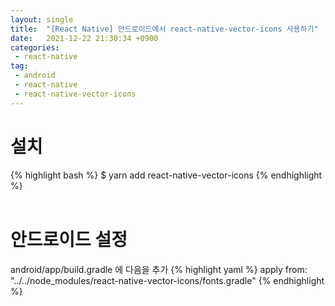```yaml
---
layout: single
title:  "[React Native] 안드로이드에서 react-native-vector-icons 사용하기"
date:   2021-12-22 21:30:34 +0900
categories:
 - react-native
tag: 
 - android
 - react-native
 - react-native-vector-icons
---
```

# 설치
{% highlight bash %}
$ yarn add react-native-vector-icons
{% endhighlight %}
<br><br>

# 안드로이드 설정
android/app/build.gradle 에 다음을 추가 
{% highlight yaml %}
apply from: "../../node_modules/react-native-vector-icons/fonts.gradle"
{% endhighlight %}
